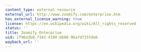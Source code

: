 ```yaml
---
content_type: external-resource
external_url: http://www.zoomify.com/enterprise.htm
has_external_license_warning: true
license: https://en.wikipedia.org/wiki/All_rights_reserved
status: ''
title: Zoomify Enterprise
uid: 1f96a3b8-7102-4180-bb80-96a7d715fde6
wayback_url: ''
---
```

